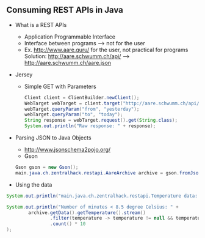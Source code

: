 ## Consuming REST APIs in Java

- What is a REST APIs
  - Application Programmable Interface
  - Interface between programs --> not for the user
  - Ex. http://www.aare.guru/ for the user, not practical for programs  
  Solution: http://aare.schwumm.ch/api/ --> http://aare.schwumm.ch/aare.json
- Jersey
  - Simple GET with Parameters

    ```java
    Client client = ClientBuilder.newClient();
    WebTarget webTarget = client.target("http://aare.schwumm.ch/api/archive");
    webTarget.queryParam("from", "yesterday");
    webTarget.queryParam("to", "today");
    String response = webTarget.request().get(String.class);
    System.out.println("Raw response: " + response);
    ```
- Parsing JSON to Java Objects
  - http://www.jsonschema2pojo.org/
  - Gson

  ```java
  Gson gson = new Gson();
  main.java.ch.zentralhack.restapi.AareArchive archive = gson.fromJson(response, main.java.ch.zentralhack.restapi.AareArchive.class);
  ```
- Using the data

```java
System.out.println("main.java.ch.zentralhack.restapi.Temperature data: " + archive.getData().getTemperature());

System.out.println("Number of minutes < 8.5 degree Celsius: " +
        archive.getData().getTemperature().stream()
                .filter(temperature -> temperature != null && temperature < 8.5)
                .count() * 10
);
```
